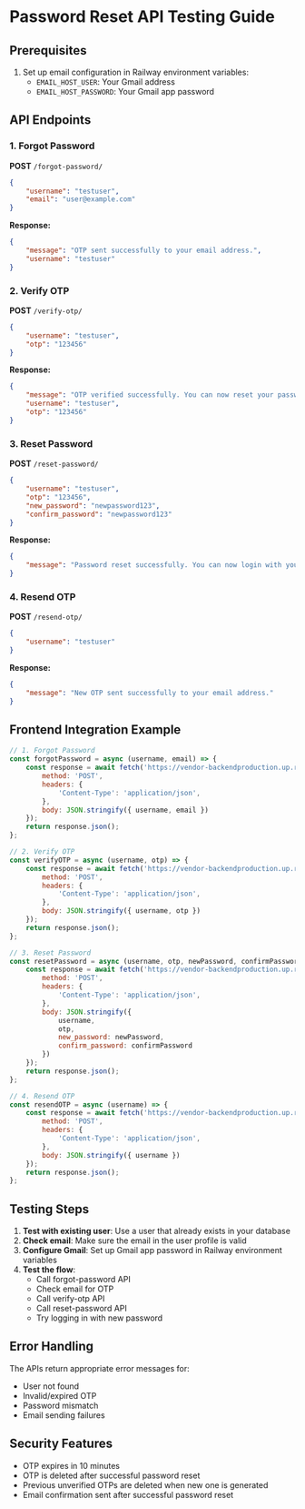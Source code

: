 # Password Reset API Testing Guide

## Prerequisites
1. Set up email configuration in Railway environment variables:
   - `EMAIL_HOST_USER`: Your Gmail address
   - `EMAIL_HOST_PASSWORD`: Your Gmail app password

## API Endpoints

### 1. Forgot Password
**POST** `/forgot-password/`

```json
{
    "username": "testuser",
    "email": "user@example.com"
}
```

**Response:**
```json
{
    "message": "OTP sent successfully to your email address.",
    "username": "testuser"
}
```

### 2. Verify OTP
**POST** `/verify-otp/`

```json
{
    "username": "testuser",
    "otp": "123456"
}
```

**Response:**
```json
{
    "message": "OTP verified successfully. You can now reset your password.",
    "username": "testuser",
    "otp": "123456"
}
```

### 3. Reset Password
**POST** `/reset-password/`

```json
{
    "username": "testuser",
    "otp": "123456",
    "new_password": "newpassword123",
    "confirm_password": "newpassword123"
}
```

**Response:**
```json
{
    "message": "Password reset successfully. You can now login with your new password."
}
```

### 4. Resend OTP
**POST** `/resend-otp/`

```json
{
    "username": "testuser"
}
```

**Response:**
```json
{
    "message": "New OTP sent successfully to your email address."
}
```

## Frontend Integration Example

```javascript
// 1. Forgot Password
const forgotPassword = async (username, email) => {
    const response = await fetch('https://vendor-backendproduction.up.railway.app/forgot-password/', {
        method: 'POST',
        headers: {
            'Content-Type': 'application/json',
        },
        body: JSON.stringify({ username, email })
    });
    return response.json();
};

// 2. Verify OTP
const verifyOTP = async (username, otp) => {
    const response = await fetch('https://vendor-backendproduction.up.railway.app/verify-otp/', {
        method: 'POST',
        headers: {
            'Content-Type': 'application/json',
        },
        body: JSON.stringify({ username, otp })
    });
    return response.json();
};

// 3. Reset Password
const resetPassword = async (username, otp, newPassword, confirmPassword) => {
    const response = await fetch('https://vendor-backendproduction.up.railway.app/reset-password/', {
        method: 'POST',
        headers: {
            'Content-Type': 'application/json',
        },
        body: JSON.stringify({ 
            username, 
            otp, 
            new_password: newPassword,
            confirm_password: confirmPassword
        })
    });
    return response.json();
};

// 4. Resend OTP
const resendOTP = async (username) => {
    const response = await fetch('https://vendor-backendproduction.up.railway.app/resend-otp/', {
        method: 'POST',
        headers: {
            'Content-Type': 'application/json',
        },
        body: JSON.stringify({ username })
    });
    return response.json();
};
```

## Testing Steps

1. **Test with existing user**: Use a user that already exists in your database
2. **Check email**: Make sure the email in the user profile is valid
3. **Configure Gmail**: Set up Gmail app password in Railway environment variables
4. **Test the flow**:
   - Call forgot-password API
   - Check email for OTP
   - Call verify-otp API
   - Call reset-password API
   - Try logging in with new password

## Error Handling

The APIs return appropriate error messages for:
- User not found
- Invalid/expired OTP
- Password mismatch
- Email sending failures

## Security Features

- OTP expires in 10 minutes
- OTP is deleted after successful password reset
- Previous unverified OTPs are deleted when new one is generated
- Email confirmation sent after successful password reset
